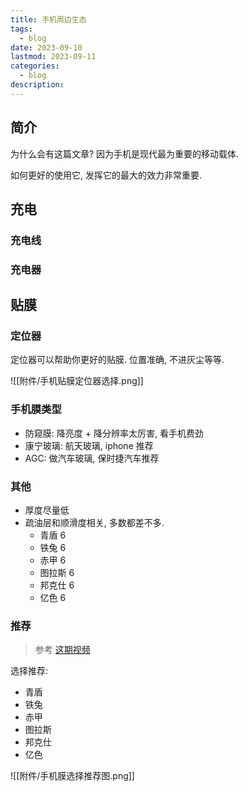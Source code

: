```yaml
---
title: 手机周边生态
tags:
  - blog
date: 2023-09-10
lastmod: 2023-09-11
categories:
  - blog
description: 
---
```


## 简介

为什么会有这篇文章? 因为手机是现代最为重要的移动载体.

如何更好的使用它, 发挥它的最大的效力非常重要.

## 充电

### 充电线

### 充电器

## 贴膜

### 定位器

定位器可以帮助你更好的贴膜. 位置准确, 不进灰尘等等.

![[附件/手机贴膜定位器选择.png]]

### 手机膜类型

- 防窥膜: 降亮度 + 降分辨率太厉害, 看手机费劲
- 康宁玻璃: 航天玻璃, iphone 推荐
- AGC: 做汽车玻璃, 保时捷汽车推荐

### 其他

- 厚度尽量低
- 疏油层和顺滑度相关, 多数都差不多.
    - 青盾 6
    - 铁兔 6
    - 赤甲 6
    - 图拉斯 6
    - 邦克仕 6
    - 亿色 6

### 推荐

> 参考 [这期视频](https://www.bilibili.com/video/BV1Fr4y1o7bs/?vd_source=3f8a7a9cfa796e140d94e90eb3af4c90)

选择推荐:

- 青盾
- 铁兔
- 赤甲
- 图拉斯
- 邦克仕
- 亿色

![[附件/手机膜选择推荐图.png]]
